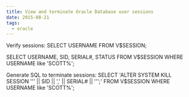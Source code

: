 ```yaml
---
title: View and terminate Oracle Database user sessions
date: 2015-08-21
tags:
  - oracle
---
```

Verify sessions:
SELECT USERNAME FROM V$SESSION;

SELECT USERNAME, SID, SERIAL#, STATUS
  FROM V$SESSION
  WHERE USERNAME like 'SCOTT%';

Generate SQL to terminate sessions:
SELECT 'ALTER SYSTEM KILL SESSION ''' || SID || ',' || SERIAL# || ''';'
  FROM V$SESSION
  WHERE USERNAME like 'SCOTT%';